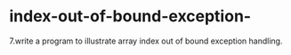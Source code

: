 # index-out-of-bound-exception-
7.write a program to illustrate array index out of bound exception handling.
